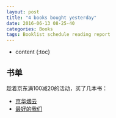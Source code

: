 ```yaml
---
layout: post
title: "4 books bought yesterday"
date: 2016-06-13 08-25-40
categories: Books
tags: Booklist schedule reading report
---
```


* content
{:toc}

## 书单
趁着京东满100减20的活动，买了几本书：
-	[京华烟云](https://book.douban.com/subject/1391191/)
-   [最好的我们](https://book.douban.com/subject/24754316/)
